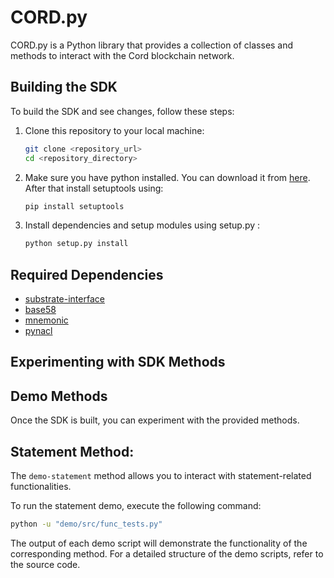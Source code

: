 # CORD.py
CORD.py is a Python library that provides a collection of classes and methods to interact with the Cord blockchain network.

## Building the SDK

To build the SDK and see changes, follow these steps:

1. Clone this repository to your local machine:

   ```bash
   git clone <repository_url>
   cd <repository_directory>

2. Make sure you have python installed. You can download it from [here](https://www.python.org/downloads/). After that install setuptools using:
     ```bash
     pip install setuptools

3. Install dependencies and setup modules using setup.py :

     ```bash
     python setup.py install

## Required Dependencies
- [substrate-interface](https://polkascan.github.io/py-substrate-interface/)
- [base58](https://pypi.org/project/base58/)
- [mnemonic](https://pypi.org/project/mnemonic/)
- [pynacl](https://pypi.org/project/PyNaCl/)

## Experimenting with SDK Methods
## Demo Methods
Once the SDK is built, you can experiment with the provided methods.

## Statement Method:

The `demo-statement` method allows you to interact with statement-related functionalities.

To run the statement demo, execute the following command:

```bash
python -u "demo/src/func_tests.py"
```

The output of each demo script will demonstrate the functionality of the corresponding method. For a detailed structure of the demo scripts, refer to the source code.

